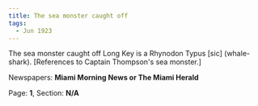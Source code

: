 ```yaml
---  
title: The sea monster caught off  
tags:  
  - Jun 1923  
---  
```

  
The sea monster caught off Long Key is a Rhynodon Typus [sic] (whale-shark). [References to Captain Thompson's sea monster.]  
  
Newspapers: **Miami Morning News or The Miami Herald**  
  
Page: **1**, Section: **N/A** 
